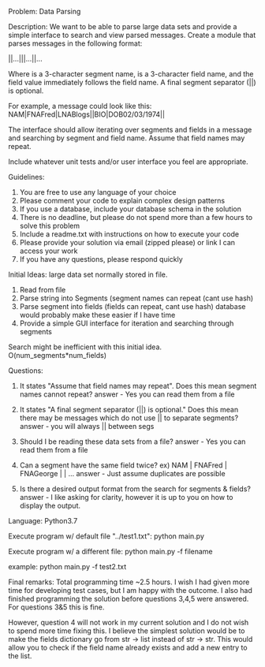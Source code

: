 Problem: 
Data Parsing

Description:
We want to be able to parse large data sets and provide a simple interface to search and view parsed messages. Create a module that parses messages in the following format:

  <seg>|<field>|<field>...||<seg>|<field>...||<seg>...

Where <seg> is a 3-character segment name, <field> is a 3-character field name, and the field value immediately follows the field name. A final segment separator (||) is optional.

For example, a message could look like this:
  NAM|FNAFred|LNABlogs||BIO|DOB02/03/1974||

The interface should allow iterating over segments and fields in a message and searching by segment and field name. Assume that field names may repeat.

Include whatever unit tests and/or user interface you feel are appropriate.

Guidelines:
1. You are free to use any language of your choice
2. Please comment your code to explain complex design patterns
3. If you use a database, include your database schema in the solution
4. There is no deadline, but please do not spend more than a few hours to solve this problem
5. Include a readme.txt with instructions on how to execute your code
6. Please provide your solution via email (zipped please) or link I can access your work
7. If you have any questions, please respond quickly


Initial Ideas: large data set normally stored in file. 
1. Read from file
2. Parse string into Segments (segment names can repeat (cant use hash)
3. Parse segment into fields (fields can repeat, cant use hash) database would probably make these easier if I have time
4. Provide a simple GUI interface for iteration and searching through segments

Search might be inefficient with this initial idea. O(num_segments*num_fields)

Questions:
1. It states "Assume that field names may repeat". Does this mean segment names cannot repeat?
    answer - Yes you can read them from a file
    
2. It states "A final segment separator (||) is optional." Does this mean there may be messages which do not use || to separate segments?
    answer - you will always || between segs

3. Should I be reading these data sets from a file?
    answer - Yes you can read them from a file

4. Can a segment have the same field twice? ex) NAM | FNAFred | FNAGeorge | | ...
    answer - Just assume duplicates are possible

5. Is there a desired output format from the search for segments & fields?
    answer - I like asking for clarity, however it is up to you on how to display the output.


Language: Python3.7

Execute program w/ default file "../test1.txt": python main.py

Execute program w/ a different file: python main.py -f filename

example: python main.py -f test2.txt



Final remarks: Total programming time ~2.5 hours. I wish I had given more time for developing test cases,
but I am happy with the outcome. I also had finished programming the solution before questions 3,4,5 were answered.
For questions 3&5 this is fine. 

However, question 4 will not work in my current solution and I do not wish to
spend more time fixing this. I believe the simplest solution would be to make the fields dictionary go from
str -> list instead of str -> str. This would allow you to check if the field name already exists and add a
new entry to the list.
